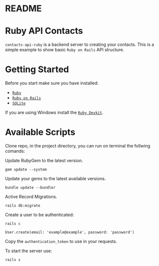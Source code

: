 # README

# Ruby API Contacts
`contacts-api-ruby` is a backend server to creating your contacts. This is a simple example to show basic `Ruby on Rails` API structure. 

# Getting Started
Before you start make sure you have installed:
* [`Ruby`](https://www.ruby-lang.org/en/documentation/installation/)
* [`Ruby on Rails`](https://guides.rubyonrails.org/v5.0/getting_started.html)
* [`SQLite`](https://rubygems.org/gems/sqlite3-ruby/versions/1.3.3) 

If you are using Windows install the [`Ruby Devkit`](https://rubyinstaller.org/).

# Available Scripts
Clone repo, in the project directory, you can run on terminal the follwing comands:

Update RubyGem to the latest version.
```git
gem update --system
```

Update your gems to the latest available versions.
```git
bundle update --bundler
```
Active Record Migrations.
```git
rails db:migrate
```

Create a user to be authenticated:
```git
rails c

User.create(email: 'example@example', password: 'password')
```
Copy the `authentication_token` to use in your requests.

To start the server use:
```git
rails s
```